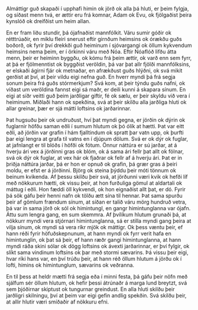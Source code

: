 Almáttigr guð skapaði í upphafi himin ok jörð ok alla þá hluti, er þeim fylgja, og síðast menn tvá, er ættir eru frá komnar, Adam ok Evu, ok fjölgaðist þeira kynslóð ok dreifðist um heim allan.

En er fram liðu stundir, þá ójafnaðist mannfólkit. Váru sumir góðir ok rétttrúaðir, en miklu fleiri snerust eftir girnðum heimsins ok órækðu guðs boðorð, ok fyrir því drekkði guð heiminum í sjóvargangi ok öllum kykvendum heimsins nema þeim, er í örkinni váru með Nóa. Eftir Nóaflóð lifðu átta menn, þeir er heiminn byggðu, ok kómu frá þeim ættir, ok varð enn sem fyrr, at þá er fjölmenntist ok byggðist veröldin, þá var þat allr fjölði mannfólksins, er elskaði ágirni fjár ok metnaðar, en afrækðust guðs hlýðni, ok svá mikit gerðist at því, at þeir vildu eigi nefna guð. En hverr myndi þá frá segja sonum þeira frá guðs stórmerkjum? Svá kom, at þeir týndu guðs nafni, ok víðast um veröldina fannst eigi sá maðr, er deili kunni á skapara sínum. En eigi at síðr veitti guð þeim jarðligar giftir, fé ok sælu, er þeir skyldu við vera í heiminum. Miðlaði hann ok spekðina, svá at þeir skilðu alla jarðliga hluti ok allar greinar, þær er sjá mátti loftsins ok jarðarinnar.

Þat hugsuðu þeir ok undruðust, hví þat myndi gegna, er jörðin ok dýrin ok fuglarnir höfðu saman eðli í sumum hlutum ok þó ólík at hætti. Þat var eitt eðli, að jörðin var grafin í hám fjalltindum ok spratt þar vatn upp, ok þurfti þar eigi lengra at grafa til vatns en í djúpum dölum. Svá er ok dýr ok fuglar, at jafnlangt er til blóðs í höfði ok fótum. Önnur náttúra er sú jarðar, at á hverju ári vex á jörðinni gras ok blóm, ok á sama ári fellr þat allt ok fölnar, svá ok dýr ok fuglar, at vex hár ok fjaðrar ok fellr af á hverju ári. Þat er in þriðja náttúra jarðar, þá er hon er opnuð ok grafin, þá grær gras á þeiri moldu, er efst er á jörðinni. Björg ok steina þýddu þeir móti tönnum ok beinum kvikenda. Af þessu skilðu þeir svá, at jörðunni væri kvik ok hefði líf með nökkurum hætti, ok vissu þeir, at hon furðuliga gömul at aldartali ok máttug í eðli. Hon fæddi öll kykvendi, ok hon eignaðist allt þat, er dó. Fyrir þá sök gáfu þeir henni nafn ok tölðu ætt sína til hennar. Þat sama spurðu þeir af gömlum frændum sínum, at síðan er talið váru mörg hundruð vetra, þá var in sama jörð ok sól ok himintungl, en gangr himintunglanna var ójafn. Áttu sum lengra gang, en sum skemmra. Af þvílíkum hlutum grunaði þá, at nökkurr myndi vera stjórnari himintunglanna, sá er stilla myndi gang þeira at vilja sínum, ok myndi sá vera ríkr mjök ok máttigr. Ok þess væntu þeir, ef hann réði fyrir höfuðskepnunum, at hann myndi ok fyrr verit hafa en himintunglin, ok þat sá þeir, ef hann ræðr gangi himintunglanna, at hann myndi ráða skini sólar ok dögg loftsins ok ávexti jarðarinnar, er því fylgir, ok slíkt sama vindinum loftsins ok þar með stormi sævarins. Þá vissu þeir eigi, hvar ríki hans var, en því trúðu þeir, at hann réð öllum hlutum á jörðu ok í lofti, himins ok himintunglum, sævarins ok veðranna.

En til þess at heldr mætti frá segja eða í minni festa, þá gáfu þeir nöfn með sjálfum sér öllum hlutum, ok hefir þessi átrúnaðr á marga lund breytzt, svá sem þjóðirnar skiptust ok tungurnar greindust. En alla hluti skilðu þeir jarðligri skilningu, því at þeim var eigi gefin andlig spekðin. Svá skilðu þeir, at allir hlutir væri smíðaðir af nökkuru efni.
